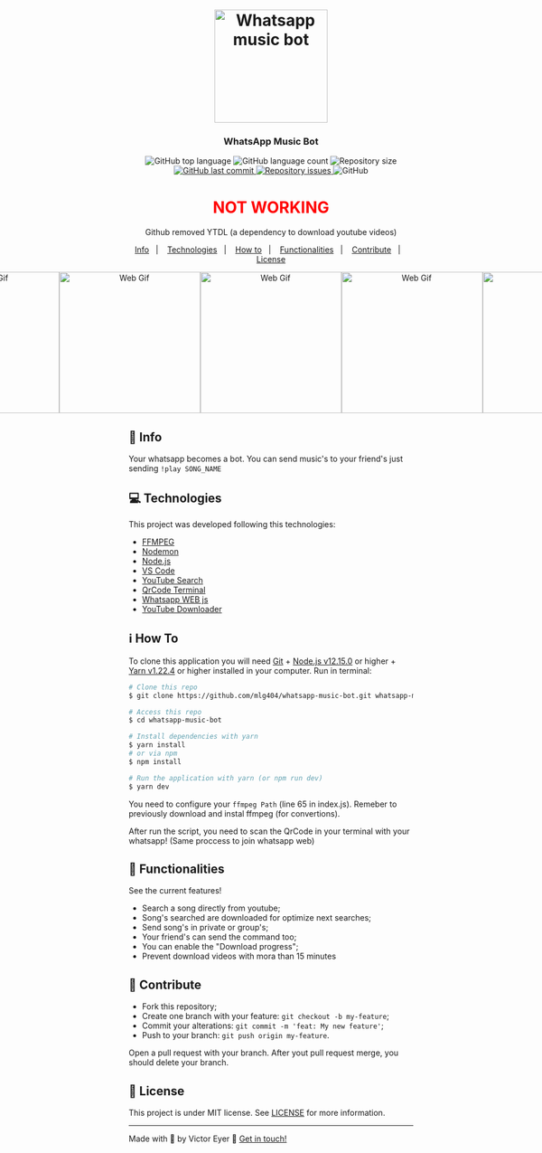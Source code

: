 <h1 align="center">
  <img alt="Whatsapp music bot" title="Whatsapp music bot" src=".github/wpp.png" width="200px" />
</h1>

<h3 align="center">
  WhatsApp Music Bot
</h3>

<p align="center">
  <img alt="GitHub top language" src="https://img.shields.io/github/languages/top/mlg404/whatsapp-music-bot.svg">
  
  <img alt="GitHub language count" src="https://img.shields.io/github/languages/count/mlg404/whatsapp-music-bot.svg">
   
  <img alt="Repository size" src="https://img.shields.io/github/repo-size/mlg404/whatsapp-music-bot.svg">
  <a href="https://github.com/mlg404/whatsapp-music-bot/commits/master">
    <img alt="GitHub last commit" src="https://img.shields.io/github/last-commit/mlg404/whatsapp-music-bot.svg">
  </a>
  
  <a href="https://github.com/mlg404/whatsapp-music-bot/issues">
    <img alt="Repository issues" src="https://img.shields.io/github/issues/mlg404/whatsapp-music-bot.svg">
  </a>
  
  <img alt="GitHub" src="https://img.shields.io/github/license/mlg404/whatsapp-music-bot.svg"> 
</p>

<h1 align="center" style="color:#ff0000">NOT WORKING</h1>
<p align="center">Github removed YTDL (a dependency to download youtube videos)</p>

<p align="center">
  <a href="#rocket-info">Info</a>&nbsp;&nbsp;&nbsp;|&nbsp;&nbsp;&nbsp;
  <a href="#computer-technologies">Technologies</a>&nbsp;&nbsp;&nbsp;|&nbsp;&nbsp;&nbsp;
  <a href="#information_source-how-to">How to</a>&nbsp;&nbsp;&nbsp;|&nbsp;&nbsp;&nbsp;
  <a href="#mag_right-functionalities">Functionalities</a>&nbsp;&nbsp;&nbsp;|&nbsp;&nbsp;&nbsp;
  <a href="#busts_in_silhouette-contribute">Contribute</a>&nbsp;&nbsp;&nbsp;|&nbsp;&nbsp;&nbsp;
  <a href="#memo-license">License</a>
</p>

<p align="center" style="display: flex; align-items: center; justify-content:center;">
  <img alt="Web Gif" src=".github/cached.gif" width="250px">
  <img alt="Web Gif" src=".github/download.gif" width="250px">
  <img alt="Web Gif" src=".github/longest.gif" width="250px">
  <img alt="Web Gif" src=".github/groups.gif" width="250px">
  <img alt="Web Gif" src=".github/progress.gif" width="250px">
</p>

## :rocket: Info

Your whatsapp becomes a bot. You can send music's to your friend's just sending `!play SONG_NAME`

## :computer: Technologies

This project was developed following this technologies:

- [FFMPEG](https://ffmpeg.org/)
- [Nodemon](https://nodemon.io/)
- [Node.js](https://nodejs.org/en/)
- [VS Code][vc] 
- [YouTube Search](https://www.npmjs.com/package/yt-search)
- [QrCode Terminal](https://www.npmjs.com/package/qrcode-terminal)
- [Whatsapp WEB js](https://pedroslopez.me/whatsapp-web.js/)
- [YouTube Downloader](https://www.npmjs.com/package/yt-dl-playlist)



## :information_source: How To

To clone this application you will need [Git](https://git-scm.com) + [Node.js v12.15.0][nodejs] or higher + [Yarn v1.22.4][yarn] or higher installed in your computer. Run in terminal:

```bash
# Clone this repo
$ git clone https://github.com/mlg404/whatsapp-music-bot.git whatsapp-music-bot

# Access this repo
$ cd whatsapp-music-bot

# Install dependencies with yarn
$ yarn install 
# or via npm
$ npm install 

# Run the application with yarn (or npm run dev)
$ yarn dev
```

You need to configure your `ffmpeg Path` (line 65 in index.js). Remeber to previously download and instal ffmpeg (for convertions).

After run the script, you need to scan the QrCode in your terminal with your whatsapp! (Same proccess to join whatsapp web)

## :mag_right: Functionalities

See the current features!
- Search a song directly from youtube;
- Song's searched are downloaded for optimize next searches;
- Send song's in private or group's;
- Your friend's can send the command too;
- You can enable the "Download progress";
- Prevent download videos with mora than 15 minutes

## :busts_in_silhouette: Contribute

- Fork this repository;
- Create one branch with your feature: `git checkout -b my-feature`;
- Commit your alterations: `git commit -m 'feat: My new feature'`;
- Push to your branch: `git push origin my-feature`.

Open a pull request with your branch. After yout pull request merge, you should delete your branch.

## :memo: License
This project is under MIT license. See [LICENSE](https://github.com/mlg404/whatsapp-music-bot/blob/master/LICENSE) for more information.

---

Made with 💙 by Victor Eyer :wave: [Get in touch!](https://www.linkedin.com/in/victoreyer/)

[nodejs]: https://nodejs.org/
[yarn]: https://classic.yarnpkg.com/lang/en/
[vc]: https://code.visualstudio.com/

